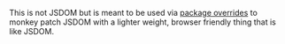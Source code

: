This is not JSDOM but is meant to be used via [package overrides](https://docs.npmjs.com/cli/v8/configuring-npm/package-json#overrides) to monkey patch JSDOM with a lighter weight, browser friendly thing that is like JSDOM. 
